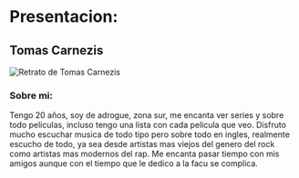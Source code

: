 # Presentacion:
## Tomas Carnezis
![Retrato de Tomas Carnezis]()
### Sobre mi:
Tengo 20 años, soy de adrogue, zona sur, me encanta ver series y sobre todo peliculas, incluso tengo una lista con cada pelicula que veo. Disfruto mucho escuchar musica de todo tipo pero sobre todo en ingles,
realmente escucho de todo, ya sea desde artistas mas viejos del genero del rock como artistas mas modernos del rap. Me encanta pasar tiempo con mis amigos aunque con el tiempo que le dedico a la facu se complica.
